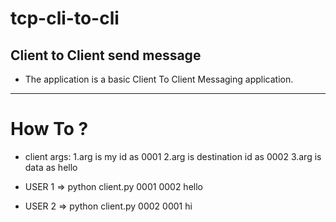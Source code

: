# tcp-cli-to-cli
Client to Client send message 
---
- The application is a basic Client To Client Messaging application.
---
# How To ?
- client args:
  1.arg is my id as 0001
  2.arg is destination id as 0002
  3.arg is data as hello

- USER 1 => python client.py 0001 0002 hello
- USER 2 => python client.py 0002 0001 hi


  
